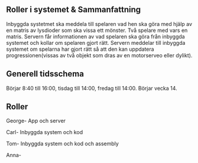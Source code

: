 ## Roller i systemet & Sammanfattning

Inbyggda systetmet ska meddela till spelaren vad hen ska göra med hjälp av en matris av lysdioder som ska vissa ett mönster. Två spelare med vars en matris. Servern får informationen av vad spelaren ska göra från inbyggda systemet och kollar om spelaren gjort rätt. Servern meddelar till inbyggda systemet om spelarna har gjort rätt så att den kan uppdatera progressionen(vissas av två objekt som dras av en motorserveo eller dylikt). 

## Generell tidsschema

Börjar 8:40 till 16:00, tisdag till 14:00, fredag till 14:00. Börjar vecka 14.

## Roller

George- App och server

Carl- Inbyggda system och kod 

Tom- Inbyggda system och kod och assembly

Anna- 


